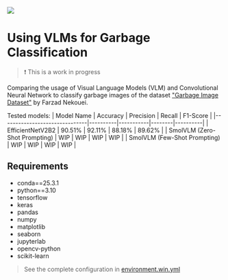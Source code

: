 ![](./assets/badge.png)

# Using VLMs for Garbage Classification

> :exclamation: This is a work in progress

Comparing the usage of Visual Language Models (VLM) and Convolutional Neural Network to classify garbage images of the dataset ["Garbage Image Dataset"](https://www.kaggle.com/datasets/farzadnekouei/trash-type-image-dataset/) by Farzad Nekouei.

Tested models:
| Model Name | Accuracy | Precision | Recall | F1-Score |
|-------------------------------|----------|-----------|--------|----------|
| EfficientNetV2B2 | 90.51% | 92.11% | 88.18% | 89.62% |
| SmolVLM (Zero-Shot Prompting) | WIP | WIP | WIP | WIP |
| SmolVLM (Few-Shot Prompting) | WIP | WIP | WIP | WIP |

## Requirements

- conda==25.3.1
- python==3.10
- tensorflow
- keras
- pandas
- numpy
- matplotlib
- seaborn
- jupyterlab
- opencv-python
- scikit-learn

> See the complete configuration in [environment.win.yml](./environment.win.yml)
